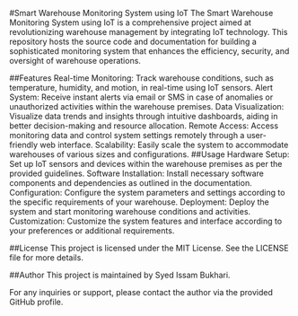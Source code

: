 #Smart Warehouse Monitoring System using IoT
The Smart Warehouse Monitoring System using IoT is a comprehensive project aimed at revolutionizing warehouse management by integrating IoT technology. This repository hosts the source code and documentation for building a sophisticated monitoring system that enhances the efficiency, security, and oversight of warehouse operations.

##Features
Real-time Monitoring: Track warehouse conditions, such as temperature, humidity, and motion, in real-time using IoT sensors.
Alert System: Receive instant alerts via email or SMS in case of anomalies or unauthorized activities within the warehouse premises.
Data Visualization: Visualize data trends and insights through intuitive dashboards, aiding in better decision-making and resource allocation.
Remote Access: Access monitoring data and control system settings remotely through a user-friendly web interface.
Scalability: Easily scale the system to accommodate warehouses of various sizes and configurations.
##Usage
Hardware Setup: Set up IoT sensors and devices within the warehouse premises as per the provided guidelines.
Software Installation: Install necessary software components and dependencies as outlined in the documentation.
Configuration: Configure the system parameters and settings according to the specific requirements of your warehouse.
Deployment: Deploy the system and start monitoring warehouse conditions and activities.
Customization: Customize the system features and interface according to your preferences or additional requirements.

##License
This project is licensed under the MIT License. See the LICENSE file for more details.

##Author
This project is maintained by Syed Issam Bukhari.

For any inquiries or support, please contact the author via the provided GitHub profile.
